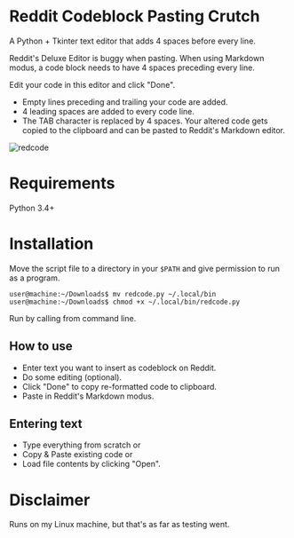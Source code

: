 # Reddit Codeblock Pasting Crutch
A Python + Tkinter text editor that adds 4 spaces before every line.

Reddit's Deluxe Editor is buggy when pasting. When using Markdown modus, a code block needs to have 4 spaces preceding every line.

Edit your code in this editor and click "Done".
* Empty lines preceding and trailing your code are added.
* 4 leading spaces are added to every code line.
* The TAB character is replaced by 4 spaces.
Your altered code gets copied to the clipboard and can be pasted to Reddit's Markdown editor.

![redcode](https://user-images.githubusercontent.com/47459835/140605211-73c25937-57bb-4d03-82d6-8999a261ff89.png)

# Requirements
Python 3.4+

# Installation
Move the script file to a directory in your `$PATH` and give permission to run as a program.

    user@machine:~/Downloads$ mv redcode.py ~/.local/bin
    user@machine:~/Downloads$ chmod +x ~/.local/bin/redcode.py

Run by calling from command line.

## How to use
* Enter text you want to insert as codeblock on Reddit.
* Do some editing (optional).
* Click "Done" to copy re-formatted code to clipboard.
* Paste in Reddit's Markdown modus.

## Entering text
* Type everything from scratch or
* Copy & Paste existing code or
* Load file contents by clicking "Open".

# Disclaimer
Runs on my Linux machine, but that's as far as testing went.
